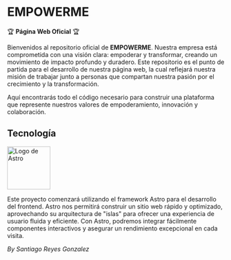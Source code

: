 # EMPOWERME 
🏆 **Página Web Oficial** 🏆

Bienvenidos al repositorio oficial de **EMPOWERME**. Nuestra empresa está comprometida con una visión clara: empoderar y transformar, creando un movimiento de impacto profundo y duradero. Este repositorio es el punto de partida para el desarrollo de nuestra página web, la cual reflejará nuestra misión de trabajar junto a personas que compartan nuestra pasión por el crecimiento y la transformación.

Aquí encontrarás todo el código necesario para construir una plataforma que represente nuestros valores de empoderamiento, innovación y colaboración.


## Tecnología

<img src="https://icon.icepanel.io/Technology/png-shadow-512/Astro.png" alt="Logo de Astro" width="100" height="100">

Este proyecto comenzará utilizando el framework Astro para el desarrollo del frontend. Astro nos permitirá construir un sitio web rápido y optimizado, aprovechando su arquitectura de "islas" para ofrecer una experiencia de usuario fluida y eficiente. Con Astro, podremos integrar fácilmente componentes interactivos y asegurar un rendimiento excepcional en cada visita.

*By Santiago Reyes Gonzalez*
